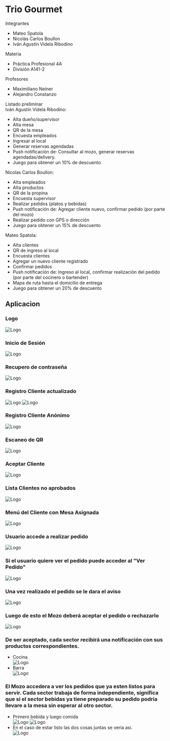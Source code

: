 # Trio Gourmet  
Integrantes
* Mateo Spatola
* Nicolás Carlos Boullon
* Iván Agustín Videla Ribodino

Materia
* Práctica Profesional 4A
* División A141-2

Profesores
* Maximiliano Neiner
* Alejandro Constanzo

Listado preliminar  
Iván Agustín Videla Ribodino:
* Alta dueño/supervisor
* Alta mesa
* QR de la mesa
* Encuesta empleados
* Ingresar al local
* Generar reservas agendadas
* Push notificación de: Consultar al mozo, generar reservas agendadas/delivery.
* Juego para obtener un 10% de descuento

Nicolas Carlos Boullon:
* Alta empleados
* Alta productos
* QR de la propina
* Encuesta supervisor
* Realizar pedidos (platos y bebidas)
* Push notificación de: Agregar cliente nuevo, confirmar pedido (por parte del mozo)
* Realizar pedido con GPS o dirección
* Juego para obtener un 15% de descuento

Mateo Spatola:
* Alta clientes
* QR de ingreso al local
* Encuesta clientes
* Agregar un nuevo cliente registrado
* Confirmar pedidos
* Push notificación de: Ingreso al local, confirmar realización del pedido (por parte del cocinero o bartender)
* Mapa de ruta hasta el domicilio de entrega
* Juego para obtener un 20% de descuento

## Aplicacion

### Logo

![Logo](src/assets/icons/icon-512.webp)


### Inicio de Sesión

![Logo](src/assets/readme/loginpic.png)

### Recupero de contraseña

![Logo](src/assets/readme/olvidepassword.png)

### Registro Cliente actualizado

![Logo](src/assets/readme/registroClienteUno.png) ![Logo](src/assets/readme/registroClienteDos.png)

### Registro Cliente Anónimo

![Logo](src/assets/readme/registroClienteAnonimo.png)

### Escaneo de QR

![Logo](src/assets/readme/escanearQR.png)

### Aceptar Cliente

![Logo](src/assets/readme/aprobarCliente.png)

### Lista Clientes no aprobados

![Logo](src/assets/readme/listaClientes.png)

### Menú del Cliente con Mesa Asignada

![Logo](src/assets/readme/menuUsuarioMesaAsignada.png)

### Usuario accede a realizar pedido

![Logo](src/assets/readme/menuRealizarPedidoUno.png)

### Si el usuario quiere ver el pedido puede acceder al "Ver Pedido"

![Logo](src/assets/readme/menuRealizarPedidoDos.png)

### Una vez realizado el pedido se le dara el aviso

![Logo](src/assets/readme/pedidoHecho.png)

### Luego de esto el Mozo deberá aceptar el pedido o rechazarlo

![Logo](src/assets/readme/menuMozoAceptarPedido.png)

### De ser aceptado, cada sector recibirá una notificación con sus productos correspondientes.   

* Cocina   
![Logo](src/assets/readme/cocineroServirPlato.png)
* Barra   
![Logo](src/assets/readme/bartenderServirPedido.png)

### El Mozo accedera a ver los pedidos que ya esten listos para servir. Cada sector trabaja de forma independiente, significa que si el sector bebidas ya tiene preparado su pedido podria llevare a la mesa sin esperar al otro sector.    
* Primero bebida y luego comida      
![Logo](src/assets/readme/pedidosListosParaLlevarBebida.png)
![Logo](src/assets/readme/pedidosListosParaLlevar.png)
* En el caso de estar listo las dos cosas juntas se veria asi.   
![Logo](src/assets/readme/pedidoListoParaServirJunto.png)







